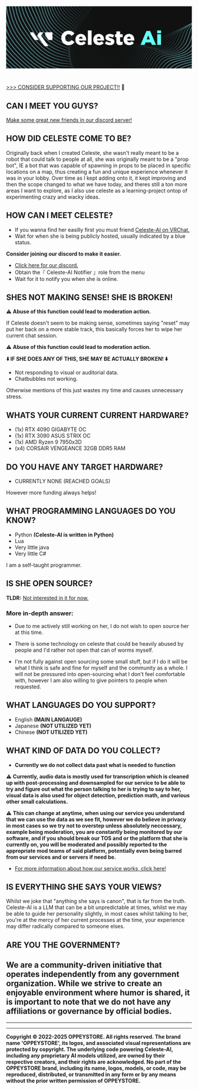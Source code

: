 #
<img src="../informational/resources/logo2.png"/>

#
[>>> CONSIDER SUPPORTING OUR PROJECT!!](../informational/pages/support.md) 💖

## CAN I MEET YOU GUYS?
 [Make some great new friends in our discord server!](https://discord.gg/RpqunvvNNF)

## HOW DID CELESTE COME TO BE?
Originally back when I created Celeste, she wasn't really meant to be a robot that could talk to people at all, she was originally meant to be a "prop bot", IE a bot that was capable of spawning in props to be placed in specific locations on a map, thus creating a fun and unique experience whenever it was in your lobby. Over time as I kept adding onto it, it kept improving and then the scope changed to what we have today, and theres still a ton more areas I want to explore, as I also use celeste as a learning-project ontop of experimenting crazy and wacky ideas.


## HOW CAN I MEET CELESTE?
* If you wanna find her easilly first you must friend [Celeste-AI on VRChat.](https://vrchat.com/home/user/usr_ff803344-a3a9-4949-b7a6-900b9b7b0b22)
* Wait for when she is being publicly hosted, usually indicated by a blue status.

**Consider joining our discord to make it easier.**
* [Click here for our discord.](https://discord.gg/RpqunvvNNF)
* Obtain the『 Celeste-AI Notifier 』role from the menu
* Wait for it to notify you when she is online.

## SHES NOT MAKING SENSE! SHE IS BROKEN!

⚠️ **Abuse of this function could lead to moderation action.**

If Celeste doesn't seem to be making sense, sometimes saying "reset" may put her back on a more stable track, this basically forces her to wipe her current chat session.

⚠️ **Abuse of this function could lead to moderation action.**


**⬇️ IF SHE DOES ANY OF THIS, SHE MAY BE ACTUALLY BROKEN! ⬇️**
* Not responding to visual or auditorial data.
* Chatbubbles not working.

Otherwise mentions of this just wastes my time and causes unnecessary stress.

## WHATS YOUR CURRENT CURRENT HARDWARE?
* (1x) RTX 4090 GIGABYTE OC
* (1x) RTX 3090 ASUS STRIX OC
* (1x) AMD Ryzen 9 7950x3D
* (x4) CORSAIR VENGEANCE 32GB DDR5 RAM

## DO YOU HAVE ANY TARGET HARDWARE?
* CURRENTLY NONE (REACHED GOALS)

However more funding always helps!

## WHAT PROGRAMMING LANGUAGES DO YOU KNOW?
* Python **(Celeste-AI is written in Python)**
* Lua
* Very little java
* Very little C#

I am a self-taught programmer.

## IS SHE OPEN SOURCE?
**TLDR:** <ins>Not interested in it for now.</ins>

### More in-depth answer:
* Due to me actively still working on her, I do not wish to open source her at this time.

* There is some technology on celeste that could be heavily abused by people and I'd rather not open that can of worms myself.

* I'm not fully against open sourcing some small stuff, but if I do it will be what I think is safe and fine for myself and the community as a whole. I will not be pressured into open-sourcing what I don't feel comfortable with, however I am also willing to give pointers to people when requested.

## WHAT LANGUAGES DO YOU SUPPORT?
* English **(MAIN LANGAUGE)**
* Japanese **(NOT UTILIZED YET)**
* Chinese **(NOT UTILIZED YET)**

## WHAT KIND OF DATA DO YOU COLLECT?
* **Currently we do not collect data past what is needed to function**

⚠️ **Currently, audio data is mostly used for transcription which is cleaned up with post-processing and downsampled for our service to be able to try and figure out what the person talking to her is trying to say to her, visual data is also used for object detection, prediction math, and various other small calculations.**

⚠️ **This can change at anytime, when using our service you understand that we can use the data as we see fit, however we do believe in privacy in most cases so we try not to overstep unless absolutely neccessary, example being moderation, you are constantly being monitored by our software, and if you should break our TOS and or the platform that she is currently on, you will be moderated and possibly reported to the appropriate mod teams of said platform, potentially even being barred from our services and or servers if need be.**

* [For more information about how our service works, click here!](../informational/howsheworks.md)

## IS EVERYTHING SHE SAYS YOUR VIEWS?
Whilst we joke that "anything she says is canon", that is far from the truth.
Celeste-AI is a LLM that can be a bit unpredictable at times, whilst we may be able to guide her personality slightly, in most cases whilst talking to her, you're at the mercy of her current processes at the time, your experience may differ radically compared to someone elses.

## ARE YOU THE GOVERNMENT?
We are a community-driven initiative that operates independently from any government organization. While we strive to create an enjoyable environment where humor is shared, it is important to note that we do not have any affiliations or governance by official bodies.
---
---
---
**Copyright © 2022-2025 OPPEYSTORE. All rights reserved. The brand name 'OPPEYSTORE', its logos, and associated visual representations are protected by copyright. The underlying code powering Celeste-AI, including any proprietary AI models utilized, are owned by their respective creators, and their rights are acknowledged. No part of the OPPEYSTORE brand, including its name, logos, models, or code, may be reproduced, distributed, or transmitted in any form or by any means without the prior written permission of OPPEYSTORE.**

